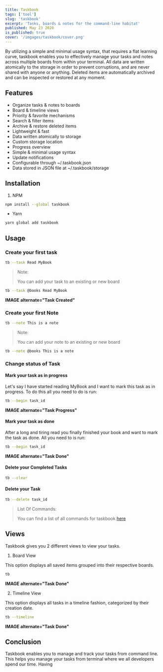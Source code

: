 ```yaml
---
title: Taskbook
tags: ['tool']
slug: 'taskbook'
excerpt: 'Tasks, boards & notes for the command-line habitat'
published: May 23 2020
is_published: true
cover: '/imgages/taskbook/cover.png'
---
```


By utilizing a simple and minimal usage syntax, that requires a flat learning curve, taskbook enables you to effectively manage your tasks and notes across multiple boards from within your terminal. All data are written atomically to the storage in order to prevent corruptions, and are never shared with anyone or anything. Deleted items are automatically archived and can be inspected or restored at any moment.

## Features
<ul class="grid grid-cols-1 md:grid-cols-2 gap-2">
    <li>Organize tasks & notes to boards</li>
    <li>Board & timeline views</li>
    <li>Priority & favorite mechanisms</li>
    <li>Search & filter items</li>
    <li>Archive & restore deleted items</li>
    <li>Lightweight & fast</li>
    <li>Data written atomically to storage</li>
    <li>Custom storage location</li>
    <li>Progress overview</li>
    <li>Simple & minimal usage syntax</li>
    <li>Update notifications</li>
    <li>Configurable through ~/.taskbook.json</li>
    <li>Data stored in JSON file at ~/.taskbook/storage</li>
</ul>

## Installation

1. NPM
```bash
npm install --global taskbook
```

- Yarn
```bash
yarn global add taskbook
```

## Usage

### Create your first task

```bash
tb --task Read MyBook
```

> Note:
>
> You can add your task to an existing or new board

```bash
tb --task @books Read MyBook
```

**IMAGE alternate="Task Created"**

### Create your first Note

```bash
tb --note This is a note
```

> Note:
>
> You can add your note to an existing or new board

```bash
tb --note @books This is a note
```

### Change status of Task

#### Mark your task as in progress
Let's say I have started reading MyBook and I want to mark this task as in progress. To do this all you need to do is run:

```bash
tb --begin task_id
```
**IMAGE alternate="Task Progress"**

#### Mark your task as done
After a long and tiring read you finally finished your book and want to mark the task as done. All you need to is run:

```bash
tb --begin task_id
```

**IMAGE alternate="Task Done"**

#### Delete your Completed Tasks

```bash
tb --clear
```

#### Delete your Task

```bash
tb --delete task_id
```

> List Of Commands:
>
> You can find a list of all commands for taskbook [here](https://github.com/klaussinani/taskbook#usage)

## Views

Taskbook gives you 2 different views to view your tasks.

1. Board View

This option displays all saved items grouped into their respective boards.

```bash
tb
```

**IMAGE alternate="Task Done"**

2. Timeline View

This option displays all tasks in a timeline fashion, categorized by their creation date.

```bash
tb --timeline
```

**IMAGE alternate="Task Done"**

## Conclusion

Taskbook enables you to manage and track your tasks from command line. This helps you manage your tasks from terminal where we all developers spend our time. Having
